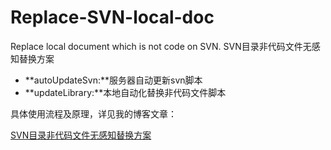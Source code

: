 # Replace-SVN-local-doc
Replace local document which is not code on SVN.
SVN目录非代码文件无感知替换方案

- **autoUpdateSvn:**服务器自动更新svn脚本
- **updateLibrary:**本地自动化替换非代码文件脚本

具体使用流程及原理，详见我的博客文章：

[SVN目录非代码文件无感知替换方案](http://smallfan.net)
